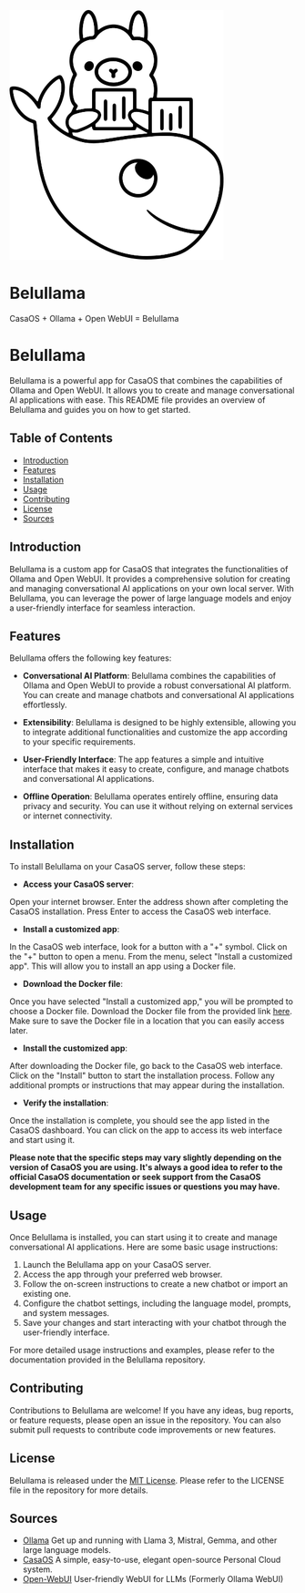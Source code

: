 ![Image Description](Belullama.svg)

# Belullama
CasaOS + Ollama + Open WebUI = Belullama

# Belullama

Belullama is a powerful app for CasaOS that combines the capabilities of Ollama and Open WebUI. It allows you to create and manage conversational AI applications with ease. This README file provides an overview of Belullama and guides you on how to get started.

## Table of Contents
- [Introduction](#introduction)
- [Features](#features)
- [Installation](#installation)
- [Usage](#usage)
- [Contributing](#contributing)
- [License](#license)
- [Sources](#sources)

## Introduction

Belullama is a custom app for CasaOS that integrates the functionalities of Ollama and Open WebUI. It provides a comprehensive solution for creating and managing conversational AI applications on your own local server. With Belullama, you can leverage the power of large language models and enjoy a user-friendly interface for seamless interaction.

## Features

Belullama offers the following key features:

- **Conversational AI Platform**: Belullama combines the capabilities of Ollama and Open WebUI to provide a robust conversational AI platform. You can create and manage chatbots and conversational AI applications effortlessly.

- **Extensibility**: Belullama is designed to be highly extensible, allowing you to integrate additional functionalities and customize the app according to your specific requirements.

- **User-Friendly Interface**: The app features a simple and intuitive interface that makes it easy to create, configure, and manage chatbots and conversational AI applications.

- **Offline Operation**: Belullama operates entirely offline, ensuring data privacy and security. You can use it without relying on external services or internet connectivity.

## Installation

To install Belullama on your CasaOS server, follow these steps:

- **Access your CasaOS server**:

Open your internet browser.
Enter the address shown after completing the CasaOS installation.
Press Enter to access the CasaOS web interface.

- **Install a customized app**:

In the CasaOS web interface, look for a button with a "+" symbol.
Click on the "+" button to open a menu.
From the menu, select "Install a customized app".
This will allow you to install an app using a Docker file.

- **Download the Docker file**:

Once you have selected "Install a customized app," you will be prompted to choose a Docker file.
Download the Docker file from the provided link [here](https://github.com/ai-joe-git/Belullama/blob/main/Belullama.yaml).
Make sure to save the Docker file in a location that you can easily access later.

- **Install the customized app**:

After downloading the Docker file, go back to the CasaOS web interface.
Click on the "Install" button to start the installation process.
Follow any additional prompts or instructions that may appear during the installation.

- **Verify the installation**:

Once the installation is complete, you should see the app listed in the CasaOS dashboard.
You can click on the app to access its web interface and start using it.

**Please note that the specific steps may vary slightly depending on the version of CasaOS you are using. It's always a good idea to refer to the official CasaOS documentation or seek support from the CasaOS development team for any specific issues or questions you may have.**

## Usage

Once Belullama is installed, you can start using it to create and manage conversational AI applications. Here are some basic usage instructions:

1. Launch the Belullama app on your CasaOS server.
2. Access the app through your preferred web browser.
3. Follow the on-screen instructions to create a new chatbot or import an existing one.
4. Configure the chatbot settings, including the language model, prompts, and system messages.
5. Save your changes and start interacting with your chatbot through the user-friendly interface.

For more detailed usage instructions and examples, please refer to the documentation provided in the Belullama repository.

## Contributing

Contributions to Belullama are welcome! If you have any ideas, bug reports, or feature requests, please open an issue in the repository. You can also submit pull
requests to contribute code improvements or new features.

## License

Belullama is released under the [MIT License](https://opensource.org/licenses/MIT). Please refer to the LICENSE file in the repository for more details.


## Sources

- [Ollama](https://ollama.com) Get up and running with Llama 3, Mistral, Gemma, and other large language models.
- [CasaOS](https://casaos.io) A simple, easy-to-use, elegant open-source Personal Cloud system.
- [Open-WebUI](https://openwebui.com) User-friendly WebUI for LLMs (Formerly Ollama WebUI)

